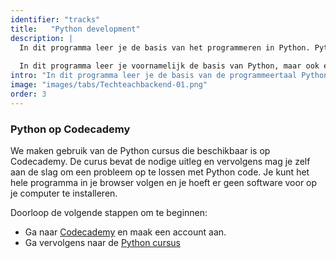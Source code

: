 ```yaml
---
identifier: "tracks"
title:	 "Python development"
description: |
  In dit programma leer je de basis van het programmeren in Python. Python is een toegangkelijke programmeertaal met veel verschillende toepassingen. Je kunt Python bijvoorbeeld gebruiken om een website te bouwen zoals bijvoorbeeld een webshop. Maar Python is ook erg geschikt voor het programmeren van Internet of Things (IOT) apparaten of het aansturen van hardware.
                        
  In dit programma leer je voornamelijk de basis van Python, maar ook een goede basis voor het leren van een andere programmeertaal want de concepten die aan bod komen zijn te gebruiken in veel andere programmeertalen.
intro: "In dit programma leer je de basis van de programmeertaal Python. Python is een goede taal om te leren omdat het toegangkelijk maar tevens veelgebruikt wordt in de IT wereld. Tevens geeft Python je een goede basis om een andere programmeertaal te leren."
image: "images/tabs/Techteachbackend-01.png"
order: 3
---
```


### Python op Codecademy

We maken gebruik van de Python cursus die beschikbaar is op Codecademy. De curus bevat de nodige uitleg en vervolgens mag je zelf aan de slag om een probleem op te lossen met Python code. Je kunt het hele programma in je browser volgen en je hoeft er geen software voor op je computer te installeren.

Doorloop de volgende stappen om te beginnen:

* Ga naar [Codecademy](https://www.codecademy.com/) en maak een account aan.
* Ga vervolgens naar de [Python cursus](https://www.codecademy.com/learn/learn-python)